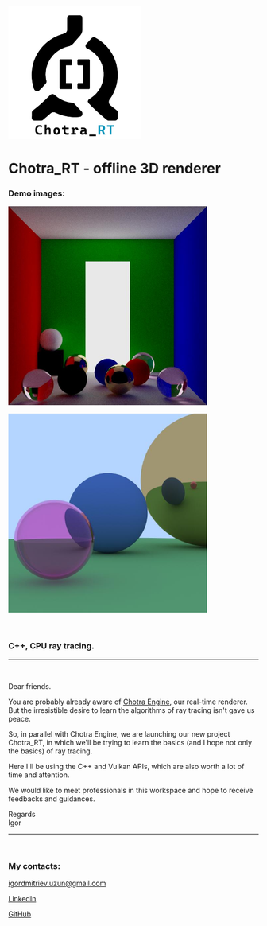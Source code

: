 <p>
    <img src="logo/Logo_RT_png.png" width="267"
         height="267" alt="Logo">
</p>

<h1><strong>Chotra_RT - offline 3D renderer</strong></h1>   

<h3><strong>Demo images: </strong></h3>

<p>
    <a href="https://www.linkedin.com/posts/igor-uzun_dont-be-afraid-of-shadows-they-mean-the-activity-7123682508797272065-nwZf?utm_source=share&utm_medium=member_desktop" target="_blank">
        <img src="logo/img2.jpeg" width="400"
             height="400 alt="Logo">
    </a>
</p>
<p>
    <a href="https://www.linkedin.com/posts/igor-uzun_the-first-week-of-ray-tracing-in-one-weekend-activity-7123259863031328769-N6PX?utm_source=share&utm_medium=member_desktop" target="_blank">
        <img src="logo/img1.jpeg" width="400"
             height="400" alt="Logo">
    </a>
</p>

<br>
<h3><strong>
C++, CPU ray tracing. </strong></h3>
<hr>
<br>

<p>Dear friends.</p>

<p>You are probably already aware of <a href="https://github.com/Uzunig/ChotraEngine" target="_blank">Chotra Engine</a>, our real-time renderer. But the irresistible desire to learn the algorithms of ray tracing isn't gave us peace.</p>

<p>So, in parallel with Chotra Engine, we are launching our new project Chotra_RT, in which we'll be trying to learn the basics (and I hope not only the basics) of ray tracing.</p> 
<p>Here I'll be using the C++ and Vulkan APIs, which are also worth a lot of time and attention.</p>

<p>We would like to meet professionals in this workspace and hope to receive feedbacks and guidances.</p>

<p>Regards <br>Igor</p>
<hr>
<br>
<h3><strong>My contacts:</strong></h3>
<p><a href="mailto:igordmitriev@gmail.com">igordmitriev.uzun@gmail.com</a></p>
<p><a href="https://www.linkedin.com/in/igor-uzun">LinkedIn</a></p>
<p><a href="https://www.github.com/Uzunig">GitHub</a></p>

